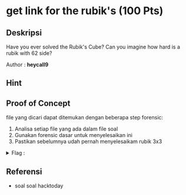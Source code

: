 # get link for the rubik's (100 Pts)

## Deskripsi
Have you ever solved the Rubik's Cube? Can you imagine how hard is a rubik with 62 side?

Author : **heycall9**

## Hint


## Proof of Concept
file yang dicari dapat ditemukan dengan beberapa step forensic:

1. Analisa setiap file yang ada dalam file soal
2. Gunakan forensic dasar untuk menyelesaikan ini
3. Pastikan sebelumnya udah pernah menyelesaikam rubik 3x3

<details>
	<summary>Flag : </summary>
	hology4{c4n_y0u_s0lv3_th3_rub1k5_?}
</details>

## Referensi
- soal soal hacktoday
